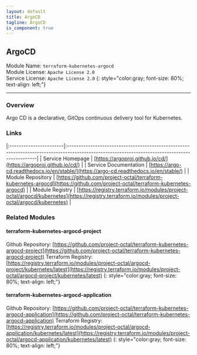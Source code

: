 ```yaml
---
layout: default
title: ArgoCD
tagline: ArgoCD
is_component: true
---
```


## ArgoCD
Module Name: `terraform-kubernetes-argocd`  
Module License: `Apache License 2.0`  
Service License: `Apache License 2.0`
{: style="color:gray; font-size: 80%; text-align: left;"}

---

### Overview

Argo CD is a declarative, GitOps continuous delivery tool for Kubernetes.

### Links
|:-----------------------|:-----------------------------------------------------------------------------------------------------------------------------------------------|
| Service Homepage       | [https://argoproj.github.io/cd/](https://argoproj.github.io/cd/)                                                                               |
| Service Documentation  | [https://argo-cd.readthedocs.io/en/stable/](https://argo-cd.readthedocs.io/en/stable/)                                                         |
| Module Repository      | [https://github.com/project-octal/terraform-kubernetes-argocd](https://github.com/project-octal/terraform-kubernetes-argocd)                   |
| Module Registry        | [https://registry.terraform.io/modules/project-octal/argocd/kubernetes](https://registry.terraform.io/modules/project-octal/argocd/kubernetes) |

### Related Modules

#### terraform-kubernetes-argocd-project
Github Repository: [https://github.com/project-octal/terraform-kubernetes-argocd-project](https://github.com/project-octal/terraform-kubernetes-argocd-project)
Terraform Registry: [https://registry.terraform.io/modules/project-octal/argocd-project/kubernetes/latest](https://registry.terraform.io/modules/project-octal/argocd-project/kubernetes/latest)
{: style="color:gray; font-size: 80%; text-align: left;"}

#### terraform-kubernetes-argocd-application
Github Repository: [https://github.com/project-octal/terraform-kubernetes-argocd-application](https://github.com/project-octal/terraform-kubernetes-argocd-application)
Terraform Registry: [https://registry.terraform.io/modules/project-octal/argocd-application/kubernetes/latest](https://registry.terraform.io/modules/project-octal/argocd-application/kubernetes/latest)
{: style="color:gray; font-size: 80%; text-align: left;"}

